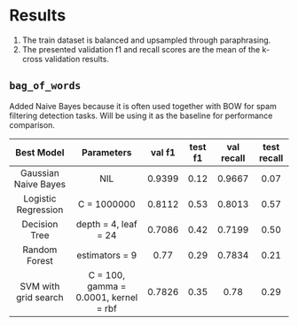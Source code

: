 # Results
1. The train dataset is balanced and upsampled through paraphrasing.
2. The presented validation f1 and recall scores are the mean of the k-cross validation results.

## `bag_of_words`
Added Naive Bayes because it is often used together with BOW for spam filtering detection tasks. Will be using it as the baseline for performance comparison.

Best Model | Parameters | val f1 | test f1 | val recall | test recall 
:-----: | :-----: | :-----: | :-----: | :-----: | :-----:
Gaussian Naive Bayes | NIL | 0.9399 | 0.12 | 0.9667 | 0.07
Logistic Regression | C = 1000000 | 0.8112 | 0.53 | 0.8013 | 0.57
Decision Tree | depth = 4, leaf = 24 | 0.7086 | 0.42 | 0.7199 | 0.50
Random Forest | estimators = 9 | 0.77 | 0.29 | 0.7834 | 0.21
SVM with grid search | C = 100, gamma = 0.0001, kernel = rbf | 0.7826 | 0.35 | 0.78 | 0.29